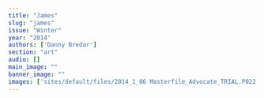 ```yaml
---
title: "James"
slug: "james"
issue: "Winter"
year: "2014"
authors: ['Danny Bredar']
section: "art"
audio: []
main_image: ""
banner_image: ""
images: ['sites/default/files/2014_1_06 Masterfile_Advocate_TRIAL.P022 full size.png']
---
```

